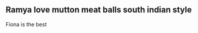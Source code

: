 Ramya 
love 
mutton meat balls 
south indian style
------------------------------
Fiona is the best
